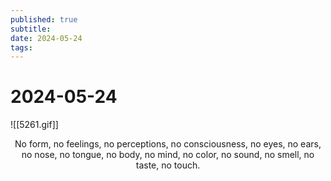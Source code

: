 ```yaml
---
published: true
subtitle: 
date: 2024-05-24
tags: 
---
```


# 2024-05-24
![[5261.gif]]
<center>

No form, no feelings, no perceptions, no consciousness, no eyes, no ears, no nose, no tongue, no body, no mind, no color, no sound, no smell, no taste, no touch. 
</center>
